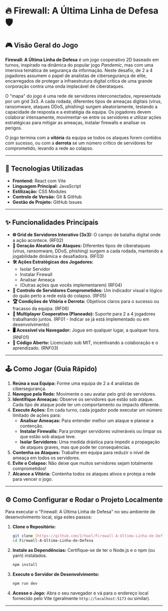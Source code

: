 # 🔥 Firewall: A Última Linha de Defesa 🛡️

## 🎮 Visão Geral do Jogo

**Firewall: A Última Linha de Defesa** é um jogo cooperativo 2D baseado em turnos, inspirado na dinâmica do popular jogo *Pandemic*, mas com uma imersiva temática de segurança da informação. Neste desafio, de 2 a 4 jogadores assumem o papel de analistas de cibersegurança de elite, encarregados de proteger a infraestrutura digital crítica de uma grande corporação contra uma onda implacável de ciberataques.

O "mapa" do jogo é uma rede de servidores interconectados, representada por um grid 3x3. A cada rodada, diferentes tipos de ameaças digitais (vírus, ransomware, ataques DDoS, phishing) surgem aleatoriamente, testando a capacidade de resposta e a estratégia da equipa. Os jogadores devem colaborar intensamente, movimentar-se entre os servidores e utilizar ações estratégicas para mitigar as ameaças, instalar firewalls e analisar os perigos.

O jogo termina com a **vitória** da equipa se todos os ataques forem contidos com sucesso, ou com a **derrota** se um número crítico de servidores for comprometido, levando a rede ao colapso.

---

## 🚀 Tecnologias Utilizadas

* **Frontend:** React com Vite
* **Linguagem Principal:** JavaScript 
* **Estilização:** CSS Modules 
* **Controlo de Versão:** Git & GitHub
* **Gestão de Projeto:** GitHub Issues


---

## ✨ Funcionalidades Principais

* **🌐 Grid de Servidores Interativo (3x3):** O campo de batalha digital onde a ação acontece. (RF02)
* **🎲 Geração Aleatória de Ataques:** Diferentes tipos de ciberataques (vírus, ransomware, DDoS, phishing) surgem a cada rodada, mantendo a jogabilidade dinâmica e desafiadora. (RF03)
* **🛠️ Ações Estratégicas dos Jogadores:**
    * Isolar Servidor
    * Instalar Firewall
    * Analisar Ameaça
    * (Outras ações que vocês implementarem) (RF04)
* **🚨 Controlo de Servidores Comprometidos:** Um indicador visual e lógico do quão perto a rede está do colapso. (RF05)
* **🏆 Condições de Vitória e Derrota:** Objetivos claros para o sucesso ou fracasso da equipa. (RF06)
* **👤 Multiplayer Cooperativo (Planeado):** Suporte para 2 a 4 jogadores trabalhando juntos. (RF01 - Indicar se já está implementado ou em desenvolvimento)
* **🖥️ Acessível via Navegador:** Jogue em qualquer lugar, a qualquer hora. (RNF01)
* **📄 Código Aberto:** Licenciado sob MIT, incentivando a colaboração e o aprendizado. (RNF03)

---

## 🕹️ Como Jogar (Guia Rápido)

1.  **Reúna a sua Equipa:** Forme uma equipa de 2 a 4 analistas de cibersegurança.
2.  **Navegue pela Rede:** Movimente o seu avatar pelo grid de servidores.
3.  **Identifique Ameaças:** Observe os servidores que estão sob ataque. Cada tipo de ataque pode ter um comportamento ou impacto diferente.
4.  **Execute Ações:** Em cada turno, cada jogador pode executar um número limitado de ações para:
    * **Analisar Ameaças:** Para entender melhor um ataque e planear a contenção.
    * **Instalar Firewalls:** Para proteger servidores vulneráveis ou limpar os que estão sob ataque leve.
    * **Isolar Servidores:** Uma medida drástica para impedir a propagação de ataques graves, mas que pode ter consequências.
5.  **Contenha os Ataques:** Trabalhe em equipa para reduzir o nível de ameaça em todos os servidores.
6.  **Evite o Colapso:** Não deixe que muitos servidores sejam totalmente comprometidos!
7.  **Alcance a Vitória:** Contenha todos os ataques ativos e proteja a rede para vencer o jogo.

---

## ⚙️ Como Configurar e Rodar o Projeto Localmente

Para executar o "Firewall: A Última Linha de Defesa" no seu ambiente de desenvolvimento local, siga estes passos:

1.  **Clone o Repositório:**
    ```bash
    git clone [https://github.com/Irhael/Firewall-A-Ultima-Linha-de-Defesa.git]
    cd Firewall-A-Ultima-Linha-de-Defesa
    ```

2.  **Instale as Dependências:**
    Certifique-se de ter o Node.js e o npm (ou yarn) instalados.
    ```bash
    npm install
    ```

3.  **Execute o Servidor de Desenvolvimento:**
    ```bash
    npm run dev
    ```
    

4.  **Acesse o Jogo:**
    Abra o seu navegador e vá para o endereço local fornecido pelo Vite (geralmente `http://localhost:5173` ou similar).

---
